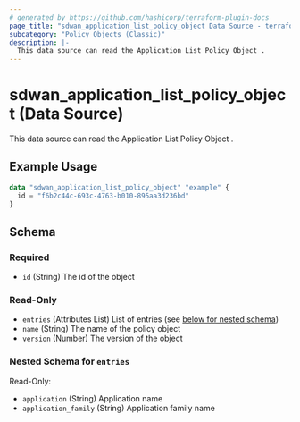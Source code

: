 ```yaml
---
# generated by https://github.com/hashicorp/terraform-plugin-docs
page_title: "sdwan_application_list_policy_object Data Source - terraform-provider-sdwan"
subcategory: "Policy Objects (Classic)"
description: |-
  This data source can read the Application List Policy Object .
---
```


# sdwan_application_list_policy_object (Data Source)

This data source can read the Application List Policy Object .

## Example Usage

```terraform
data "sdwan_application_list_policy_object" "example" {
  id = "f6b2c44c-693c-4763-b010-895aa3d236bd"
}
```

<!-- schema generated by tfplugindocs -->
## Schema

### Required

- `id` (String) The id of the object

### Read-Only

- `entries` (Attributes List) List of entries (see [below for nested schema](#nestedatt--entries))
- `name` (String) The name of the policy object
- `version` (Number) The version of the object

<a id="nestedatt--entries"></a>
### Nested Schema for `entries`

Read-Only:

- `application` (String) Application name
- `application_family` (String) Application family name
